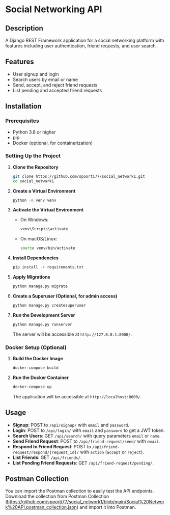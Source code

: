 # Social Networking API

## Description

A Django REST Framework application for a social networking platform with features including user authentication, friend requests, and user search.

## Features

- User signup and login
- Search users by email or name
- Send, accept, and reject friend requests
- List pending and accepted friend requests

## Installation

### Prerequisites

- Python 3.8 or higher
- pip
- Docker (optional, for containerization)

### Setting Up the Project

1. **Clone the Repository**

   ```bash
   git clone https://github.com/spoorti77/social_network1.git
   cd social_network1
   ```

2. **Create a Virtual Environment**

   ```bash
   python -m venv venv
   ```

3. **Activate the Virtual Environment**

   - On Windows:
     ```bash
     venv\Scripts\activate
     ```
   - On macOS/Linux:
     ```bash
     source venv/bin/activate
     ```

4. **Install Dependencies**

   ```bash
   pip install -r requirements.txt
   ```

5. **Apply Migrations**

   ```bash
   python manage.py migrate
   ```

6. **Create a Superuser (Optional, for admin access)**

   ```bash
   python manage.py createsuperuser
   ```

7. **Run the Development Server**

   ```bash
   python manage.py runserver
   ```

   The server will be accessible at `http://127.0.0.1:8000/`.

### Docker Setup (Optional)

1. **Build the Docker Image**

   ```bash
   docker-compose build
   ```

2. **Run the Docker Container**

   ```bash
   docker-compose up
   ```

   The application will be accessible at `http://localhost:8000/`.

## Usage

- **Signup**: POST to `/api/signup/` with `email` and `password`.
- **Login**: POST to `/api/login/` with `email` and `password` to get a JWT token.
- **Search Users**: GET `/api/search/` with query parameters `email` or `name`.
- **Send Friend Request**: POST to `/api/friend-request/send/` with `email`.
- **Respond to Friend Request**: POST to `/api/friend-request/respond/{request_id}/` with `action` (`accept` or `reject`).
- **List Friends**: GET `/api/friends/`.
- **List Pending Friend Requests**: GET `/api/friend-request/pending/`.

## Postman Collection

You can import the Postman collection to easily test the API endpoints. Download the collection from Postman Collection (https://github.com/spoorti77/social_network1/blob/main/Social%20Network%20API.postman_collection.json) and import it into Postman.





